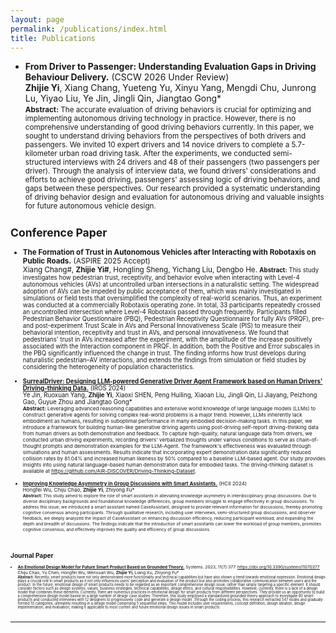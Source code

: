 ```yaml
---
layout: page
permalink: /publications/index.html
title: Publications
---
```



- **From Driver to Passenger: Understanding Evaluation Gaps in Driving Behaviour Delivery.** (CSCW 2026 Under Review)<br>
**Zhijie Yi**, Xiang Chang, Yueteng Yu, Xinyu Yang, Mengdi Chu, Junrong Lu, Yiyao Liu, Ye Jin, Jingli Qin, Jiangtao Gong*<br>
<small>**Abstract:** The accurate evaluation of driving behaviors is crucial for optimizing and implementing autonomous driving technology in practice. However, there is no comprehensive understanding of good driving behaviors currently. In this paper, we sought to understand driving behaviors from the perspectives of both drivers and passengers. We invited 10 expert drivers and 14 novice drivers to complete a 5.7-kilometer urban road driving task. After the experiments, we conducted semi-structured interviews with 24 drivers and 48 of their passengers (two passengers per driver). Through the analysis of interview data, we found drivers' considerations and efforts to achieve good driving, passengers' assessing logic of driving behaviors, and gaps between these perspectives. Our research provided a systematic understanding of driving behavior design and evaluation for autonomous driving and valuable insights for future autonomous vehicle design.

## Conference Paper
- **The Formation of Trust in Autonomous Vehicles after Interacting with Robotaxis on Public Roads.** (ASPIRE 2025 Accept)<br>
Xiang Chang#, **Zhijie Yi#**, Hongling Sheng, Yichang Liu, Dengbo He.
<small>**Abstract:** This study investigates how pedestrian trust, receptivity, and behavior evolve when interacting with Level-4  autonomous vehicles (AVs) at uncontrolled urban intersections in a naturalistic setting. The widespread adoption of AVs can be impeded by public acceptance of them, which was mainly investigated in simulations or field tests that oversimplified the complexity of real-world scenarios. Thus, an experiment was conducted at a commercially Robotaxis operating zone. In total, 33 participants repeatedly crossed an uncontrolled intersection where Level-4 Robotaxis passed through frequently. Participants filled Pedestrian Behavior Questionnaire (PBQ), Pedestrian Receptivity Questionnaire for fully AVs (PRQF), pre- and post-experiment Trust Scale in AVs and Personal Innovativeness Scale (PIS) to measure their behavioral intention, receptivity and trust in AVs, and personal innovativeness. We found that pedestrians' trust in AVs increased after the experiment, with the amplitude of the increase positively associated with the Interaction component in PRQF. In addition, both the Positive and Error subscales in the PBQ significantly influenced the change in trust. The finding informs how trust develops during naturalistic pedestrian–AV interactions, and extends the findings from simulation or field studies by considering the heterogeneity of population characteristics. 

- [**SurrealDriver: Designing LLM-powered Generative Driver Agent Framework based on Human Drivers' Driving-thinking Data.**](https://doi.org/10.1109/IROS58592.2024.10802229) (IROS 2024)<br>
Ye Jin, Ruoxuan Yang, **Zhijie Yi**, Xiaoxi SHEN, Peng Huiling, Xiaoan Liu, Jingli Qin, Li Jiayang, Peizhong Gao, Guyue Zhou and Jiangtao Gong*<br>
<small>**Abstract:** Leveraging advanced reasoning capabilities and extensive world knowledge of large language models (LLMs) to construct generative agents for solving complex real-world problems is a major trend. However, LLMs inherently lack embodiment as humans, resulting in suboptimal performance in many embodied decision-making tasks. In this paper, we introduce a framework for building human-like generative driving agents using post-driving self-report driving-thinking data from human drivers as both demonstration and feedback. To capture high-quality, natural language data from drivers, we conducted urban driving experiments, recording drivers' verbalized thoughts under various conditions to serve as chain-of-thought prompts and demonstration examples for the LLM-Agent. The framework's effectiveness was evaluated through simulations and human assessments. Results indicate that incorporating expert demonstration data significantly reduced collision rates by 81.04% and increased human likeness by 50% compared to a baseline LLM-based agent. Our study provides insights into using natural language-based human demonstration data for embodied tasks. The driving-thinking dataset is available at https://github.com/AIR-DISCOVER/Driving-Thinking-Dataset.

- [**Improving Knowledge Asymmetry in Group Discussions with Smart Assistants.**](https://doi.org/10.1007/978-3-031-76806-4_11) (HCII 2024)<br>
Hongfei Wu, Chiju Chao, **Zhijie Yi**, Zhiyong Fu*<br>
<small>**Abstract:** This study aimed to explore the role of smart assistants in alleviating knowledge asymmetry in interdisciplinary group discussions. Due to diverse disciplinary backgrounds and foundational knowledge differences, group members struggle to engage effectively in group discussions. To address this issue, we introduced a smart assistant named CaseAssistant, designed to provide relevant information for discussions, thereby promoting cognitive consensus among 
participants. Through qualitative research, including user interviews, semi-structured group discussions, and observer feedback, we deeply analyzed the impact of CaseAssistant on enhancing discussion efficiency, reducing participant workload, and expanding the depth and breadth of discussions. The findings indicate that the introduction of smart assistants can lower the workload of group members, promotes cognitive consensus, and effectively improves the quality and efficiency of group discussions.

  <br>

## Journal Paper

- [**An Emotional Design Model for Future Smart Product Based on Grounded Theory.**](https://www.mdpi.com/2079-8954/11/7/377) Systems. 2023; 11(7):377. https://doi.org/10.3390/systems11070377<br>
Chiju Chao, Yu Chen, Hongfei Wu, Wenxuan Wu, **Zhijie Yi**, Liang Xu, Zhiyong Fu*<br>
<small>**Abstract:** Recently, smart products have not only demonstrated more functionality and technical capabilities but have also shown a trend towards emotional expression. Emotional design plays a crucial role in smart products as it not only influences users’ perception and evaluation of the product but also promotes collaborative communication between users and the product. In the future, emotional design of smart products needs to be regarded as an important comprehensive design issue, rather than simply targeting a specific element. It should consider factors such as design systems, values, business strategies, technical capabilities, design ethics, and cultural responsibilities. However, currently, there is a lack of a design model that combines these elements. Currently, there are numerous practices in emotional design for smart products from different perspectives. They provide us an opportunity to build a comprehensive design model based on a large number of design case studies. Therefore, this study employed a standardized grounded theory approach to investigate 80 smart products and conducted interviews with 12 designers to progressively code and generate a design model. Through the coding process, this research extracted 547 nodes and gradually formed 10 categories, ultimately resulting in a design model comprising 5 sequential steps. This model includes user requirements, concept definition, design ideation, design implementation, and evaluation, making it applicable to most current and future emotional design issues in smart products.

  <br>

---
